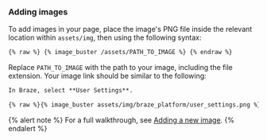 ### Adding images

To add images in your page, place the image's PNG file inside the relevant location within `assets/img`, then using the following syntax:

```markdown
{% raw %} {% image_buster /assets/PATH_TO_IMAGE %} {% endraw %}
```

Replace `PATH_TO_IMAGE` with the path to your image, including the file extension. Your image link should be similar to the following:

```markdown
In Braze, select **User Settings**.

{% raw %}{% image_buster assets/img/braze_platform/user_settings.png %}{% endraw %}
```

{% alert note %}
For a full walkthrough, see [Adding a new image]().
{% endalert %}